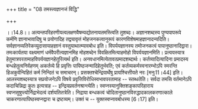 +++
title = "08 तमस्त्वज्ञानजं विद्धि"

+++
  
  
।।14.8।। अत्यन्तपरिहरणीयत्वलक्षणवैषम्यद्योतनायतमस्त्विति तुशब्दः।
अज्ञानशब्दस्य पुण्यपापरूपे कर्मणि ज्ञानाभावादिषु च प्रयोगादिह
तद्व्यावृत्तं मोहजनकत्वानुरूपं कारणविशेषमाहज्ञानादन्यदिति।
सर्वज्ञानव्यतिरेकव्युदासायाहज्ञानं वस्तुयाथात्म्यावबोध इति।
विपर्ययज्ञानस्य तमोजनकत्वं पापानुष्ठानादिद्वारा। तमःकार्यतया वक्ष्यमाणं
धर्मवैपरीत्यज्ञानमिह मोहशब्देन विवक्षितमित्याहमोहो विपर्ययज्ञानमिति।
प्रत्ययस्यात्र हेतुमात्रपरतामाहविपर्ययज्ञानहेतुरित्यर्थ
इति। अनवधानमित्येतावत्प्रमादशब्दार्थः। कर्तव्यादित्यादिना प्रमादस्य
बन्धहेतुत्वनिर्वहणम् अकर्तव्ये हि प्रवृत्तिः पापिष्ठजन्मादिहेतुर्भवति;
एवं कर्तव्यकर्मस्वनारम्भोऽपि स्मरन्ति हिअकुर्वन्विहितं कर्म निन्दितं च
समाचरन्। प्रसक्तश्चेन्द्रियार्थेषु प्रायश्चित्तीयते नरः \[मनुः11।44\]
इति। आलस्यशब्दस्यात्र सप्रयोजनेऽपि विषये प्रवृत्तिविरोधिस्वभावपरतामाह --
स्तब्धतेति। सर्वदा तमसि वर्तमानेऽपि कदाचिन्निद्रा कुतः इत्यत्राह --
इन्द्रियप्रवर्तनश्रान्त्येति। स्वप्नस्यानुक्तिशङ्कापरिहाराय
स्वप्नसुषुप्त्योर्निद्राभेदत्वं दर्शयतितत्रेति। निद्राया बन्धकत्वं
चोदितानुष्ठानविरुद्धादकालकरणात्काले चाकरणात्पापिष्ठस्वप्नद्वारा च
द्रष्टव्यम्। उक्तं च -- युक्तस्वप्नावबोधस्य \[6।17\] इति।  
  
